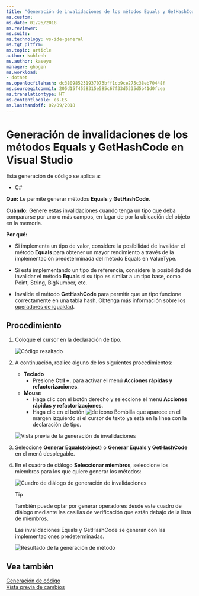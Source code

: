 ```yaml
---
title: "Generación de invalidaciones de los métodos Equals y GetHashCode en Visual Studio | Microsoft Docs"
ms.custom: 
ms.date: 01/26/2018
ms.reviewer: 
ms.suite: 
ms.technology: vs-ide-general
ms.tgt_pltfrm: 
ms.topic: article
author: kuhlenh
ms.author: kaseyu
manager: ghogen
ms.workload:
- dotnet
ms.openlocfilehash: dc380985231937073bff1cb9ce275c38eb70448f
ms.sourcegitcommit: 205d15f4558315e585c67f33d5335d5b41d0fcea
ms.translationtype: HT
ms.contentlocale: es-ES
ms.lasthandoff: 02/09/2018
---
```

# <a name="generate-equals-and-gethashcode-method-overrides-in-visual-studio"></a>Generación de invalidaciones de los métodos Equals y GetHashCode en Visual Studio

Esta generación de código se aplica a:

- C#

**Qué:** Le permite generar métodos **Equals** y **GetHashCode**.

**Cuándo:** Genere estas invalidaciones cuando tenga un tipo que deba compararse por uno o más campos, en lugar de por la ubicación del objeto en la memoria.

**Por qué:**

- Si implementa un tipo de valor, considere la posibilidad de invalidar el método **Equals** para obtener un mayor rendimiento a través de la implementación predeterminada del método Equals en ValueType.

- Si está implementando un tipo de referencia, considere la posibilidad de invalidar el método **Equals** si su tipo es similar a un tipo base, como Point, String, BigNumber, etc.

- Invalide el método **GetHashCode** para permitir que un tipo funcione correctamente en una tabla hash. Obtenga más información sobre los [operadores de igualdad](/dotnet/standard/design-guidelines/equality-operators).

## <a name="how-to"></a>Procedimiento

1. Coloque el cursor en la declaración de tipo.

   ![Código resaltado](media/overrides-highlight-cs.png)

1. A continuación, realice alguno de los siguientes procedimientos:

   - **Teclado**
     - Presione **Ctrl +.** para activar el menú **Acciones rápidas y refactorizaciones**.
   - **Mouse**
     - Haga clic con el botón derecho y seleccione el menú **Acciones rápidas y refactorizaciones**.
     - Haga clic en el botón ![de icono Bombilla](media/bulb-cs.png) que aparece en el margen izquierdo si el cursor de texto ya está en la línea con la declaración de tipo.

   ![Vista previa de la generación de invalidaciones](media/overrides-preview-cs.png)

1. Seleccione **Generar Equals(object)** o **Generar Equals y GetHashCode** en el menú desplegable.

1. En el cuadro de diálogo **Seleccionar miembros**, seleccione los miembros para los que quiere generar los métodos:

    ![Cuadro de diálogo de generación de invalidaciones](media/overrides-dialog-cs.png)

    > [!TIP]
    > También puede optar por generar operadores desde este cuadro de diálogo mediante las casillas de verificación que están debajo de la lista de miembros.

   Las invalidaciones Equals y GetHashCode se generan con las implementaciones predeterminadas.

   ![Resultado de la generación de método](media/overrides-result-cs.png)

## <a name="see-also"></a>Vea también

[Generación de código](../code-generation-in-visual-studio.md)  
[Vista previa de cambios](../../ide/preview-changes.md)
